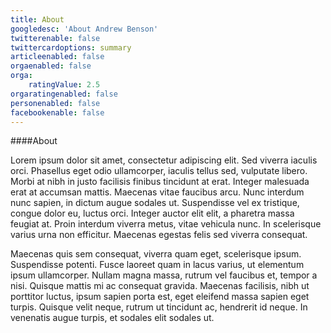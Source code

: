 ```yaml
---
title: About
googledesc: 'About Andrew Benson'
twitterenable: false
twittercardoptions: summary
articleenabled: false
orgaenabled: false
orga:
    ratingValue: 2.5
orgaratingenabled: false
personenabled: false
facebookenable: false
---
```



<div class="text-center">

####About

Lorem ipsum dolor sit amet, consectetur adipiscing elit. Sed viverra iaculis orci. Phasellus eget odio ullamcorper, iaculis tellus sed, vulputate libero. Morbi at nibh in justo facilisis finibus tincidunt at erat. Integer malesuada erat at accumsan mattis. Maecenas vitae faucibus arcu. Nunc interdum nunc sapien, in dictum augue sodales ut. Suspendisse vel ex tristique, congue dolor eu, luctus orci. Integer auctor elit elit, a pharetra massa feugiat at. Proin interdum viverra metus, vitae vehicula nunc. In scelerisque varius urna non efficitur. Maecenas egestas felis sed viverra consequat.

Maecenas quis sem consequat, viverra quam eget, scelerisque ipsum. Suspendisse potenti. Fusce laoreet quam in lacus varius, ut elementum ipsum ullamcorper. Nullam magna massa, rutrum vel faucibus et, tempor a nisi. Quisque mattis mi ac consequat gravida. Maecenas facilisis, nibh ut porttitor luctus, ipsum sapien porta est, eget eleifend massa sapien eget turpis. Quisque velit neque, rutrum ut tincidunt ac, hendrerit id neque. In venenatis augue turpis, et sodales elit sodales ut.